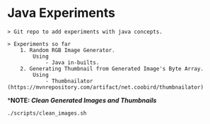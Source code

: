 # Java Experiments
    > Git repo to add experiments with java concepts.

    > Experiments so far
        1. Random RGB Image Generator.
            Using
                - Java in-builts.
        2. Generating Thumbnail from Generated Image's Byte Array.
            Using
                - Thumbnailator (https://mvnrepository.com/artifact/net.coobird/thumbnailator)

***NOTE: *Clean Generated Images and Thumbnails***
```sh
./scripts/clean_images.sh
```
